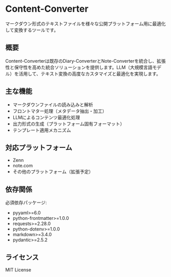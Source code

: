 # Content-Converter

マークダウン形式のテキストファイルを様々な公開プラットフォーム用に最適化して変換するツールです。

## 概要

Content-Converterは既存のDiary-ConverterとNote-Converterを統合し、拡張性と保守性を高めた統合ソリューションを提供します。LLM（大規模言語モデル）を活用して、テキスト変換の高度なカスタマイズと最適化を実現します。

## 主な機能

- マークダウンファイルの読み込みと解析
- フロントマター処理（メタデータ抽出・加工）
- LLMによるコンテンツ最適化処理
- 出力形式の生成（プラットフォーム固有フォーマット）
- テンプレート適用メカニズム

## 対応プラットフォーム

- Zenn
- note.com
- その他のプラットフォーム（拡張予定）

## 依存関係

必須依存パッケージ:
- pyyaml>=6.0
- python-frontmatter>=1.0.0
- requests>=2.28.0
- python-dotenv>=1.0.0
- markdown>=3.4.0
- pydantic>=2.5.2

## ライセンス

MIT License